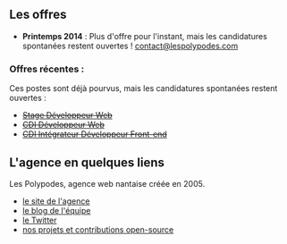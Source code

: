 ## Les offres

* **Printemps 2014** : Plus d'offre pour l'instant, mais les candidatures spontanées restent ouvertes ! contact@lespolypodes.com

### Offres récentes : 

Ces postes sont déjà pourvus, mais les candidatures spontanées restent ouvertes :

* ~~[Stage Développeur Web](Stage-developpeur-web.md)~~
* ~~[CDI Développeur Web](CDI-Developpeur-web.md)~~
* ~~[CDI Intégrateur Développeur Front-end](CDI-Integrateur-Developpeur-Front-End.md)~~

## L'agence en quelques liens

Les Polypodes, agence web nantaise créée en 2005.

- [le site de l'agence](http://lespolypodes.com)
- [le blog de l'équipe](http://lespolypodes.tumblr.com)
- [le Twitter](https://twitter.com/lespolypodes)
- [nos projets et contributions open-source](https://github.com/polypodes)


